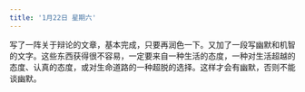 ```yaml
---
title: '1月22日 星期六'
---
```

写了一阵关于辩论的文章，基本完成，只要再润色一下。又加了一段写幽默和机智的文字。这些东西获得很不容易，一定要来自一种生活的态度，一种对生活超越的态度、认真的态度，或对生命道路的一种超脱的选择。这样才会有幽默，否则不能谈幽默。